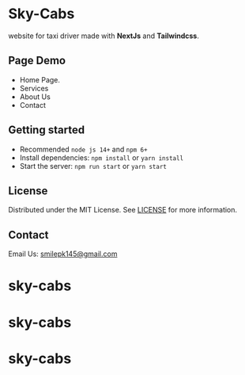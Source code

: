 
# Sky-Cabs

website for taxi driver made with **NextJs**   and **Tailwindcss**.


## Page Demo
- Home Page.
- Services
- About Us
- Contact

##  Getting started

-   Recommended  `node js 14+`  and  `npm 6+`
-   Install dependencies:  `npm install`  or  `yarn install`
-   Start the server:  `npm run start`  or  `yarn start`


## License

Distributed under the MIT License. See  [LICENSE](https:google.com)  for more information.

## Contact
Email Us: [smilepk145@gmail.com](mailto:smilepk145@gmail.com)
# sky-cabs
# sky-cabs
# sky-cabs
